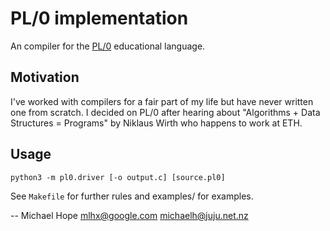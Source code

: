 # PL/0 implementation

An compiler for the [PL/0](https://en.wikipedia.org/wiki/PL/0)
educational language.

## Motivation
I've worked with compilers for a fair part of my life but have never
written one from scratch.  I decided on PL/0 after hearing about
"Algorithms + Data Structures = Programs" by Niklaus Wirth who happens
to work at ETH.

## Usage

    python3 -m pl0.driver [-o output.c] [source.pl0]

See `Makefile` for further rules and examples/ for examples.


-- Michael Hope <mlhx@google.com> <michaelh@juju.net.nz>
